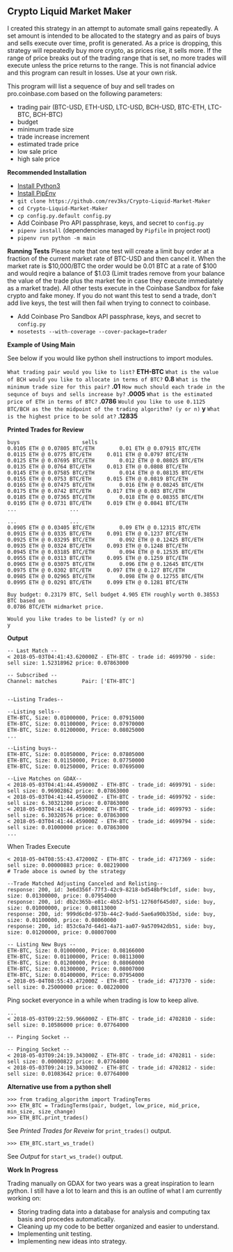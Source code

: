 ## Crypto Liquid Market Maker

I created this strategy in an attempt to automate small gains repeatedly. A set amount is intended to be allocated to the stategry and as pairs of buys and sells execute over time, profit is generated. As a price is dropping, this strategy will repeatedly buy more crypto, as prices rise, it sells more. If the range of price breaks out of the trading range that is set, no more trades will execute unless the price returns to the range. This is not financial advice and this program can result in losses. Use at your own risk.

This program will list a sequence of buy and sell trades on pro.coinbase.com based on the following parameters:
* trading pair (BTC-USD, ETH-USD, LTC-USD, BCH-USD, BTC-ETH, LTC-BTC, BCH-BTC)
* budget
* minimum trade size
* trade increase increment
* estimated trade price
* low sale price
* high sale price

**Recommended Installation**
* [Install Python3](http://docs.python-guide.org/en/latest/starting/install3)
* [Install PipEnv](https://docs.pipenv.org/)
* `git clone https://github.com/rev3ks/Crypto-Liquid-Market-Maker`
* `cd Crypto-Liquid-Market-Maker`
* `cp config.py.default config.py`
* Add Coinbase Pro API passphrase, keys, and secret to `config.py`
* `pipenv install` (dependencies managed by `Pipfile` in project root)
* `pipenv run python -m main`

**Running Tests**
Please note that one test will create a limit buy order at a fraction of the current market rate of BTC-USD and then cancel it. When the market rate is $10,000/BTC the order would be 0.01 BTC at a rate of $100 and would reqire a balance of $1.03 (Limit trades remove from your balance the value of the trade plus the market fee in case they execute immediately as a market trade). All other tests execute in the Coinbase Sandbox for fake crypto and fake money. If you do not want this test to send a trade, don't add live keys, the test will then fail when trying to connect to coinbase.
* Add Coinbase Pro Sandbox API passphrase, keys, and secret to `config.py`
* `nosetests --with-coverage --cover-package=trader`

**Example of Using Main**

See below if you would like python shell instructions to import modules.

`What trading pair would you like to list?` **ETH-BTC**
`What is the value of BCH would you like to allocate in terms of BTC?` **0.8**
`What is the minimum trade size for this pair?` **.01**
`How much should each trade in the sequnce of buys and sells increase by?` **.0005**
`What is the estimated price of ETH in terms of BTC?` **.0786**
`Would you like to use 0.1125 BTC/BCH as the the midpoint of the trading algorithm? (y or n)` **y**
`What is the highest price to be sold at?` **.12835**

**Printed Trades for Review**
```
buys					sells
0.0105 ETH @ 0.07805 BTC/ETH		0.01 ETH @ 0.07915 BTC/ETH
0.0115 ETH @ 0.0775 BTC/ETH		0.011 ETH @ 0.0797 BTC/ETH
0.0125 ETH @ 0.07695 BTC/ETH		0.012 ETH @ 0.08025 BTC/ETH
0.0135 ETH @ 0.0764 BTC/ETH		0.013 ETH @ 0.0808 BTC/ETH
0.0145 ETH @ 0.07585 BTC/ETH		0.014 ETH @ 0.08135 BTC/ETH
0.0155 ETH @ 0.0753 BTC/ETH		0.015 ETH @ 0.0819 BTC/ETH
0.0165 ETH @ 0.07475 BTC/ETH		0.016 ETH @ 0.08245 BTC/ETH
0.0175 ETH @ 0.0742 BTC/ETH		0.017 ETH @ 0.083 BTC/ETH
0.0185 ETH @ 0.07365 BTC/ETH		0.018 ETH @ 0.08355 BTC/ETH
0.0195 ETH @ 0.0731 BTC/ETH		0.019 ETH @ 0.0841 BTC/ETH
...					...

...					...
0.0905 ETH @ 0.03405 BTC/ETH		0.09 ETH @ 0.12315 BTC/ETH
0.0915 ETH @ 0.0335 BTC/ETH		0.091 ETH @ 0.1237 BTC/ETH
0.0925 ETH @ 0.03295 BTC/ETH		0.092 ETH @ 0.12425 BTC/ETH
0.0935 ETH @ 0.0324 BTC/ETH		0.093 ETH @ 0.1248 BTC/ETH
0.0945 ETH @ 0.03185 BTC/ETH		0.094 ETH @ 0.12535 BTC/ETH
0.0955 ETH @ 0.0313 BTC/ETH		0.095 ETH @ 0.1259 BTC/ETH
0.0965 ETH @ 0.03075 BTC/ETH		0.096 ETH @ 0.12645 BTC/ETH
0.0975 ETH @ 0.0302 BTC/ETH		0.097 ETH @ 0.127 BTC/ETH
0.0985 ETH @ 0.02965 BTC/ETH		0.098 ETH @ 0.12755 BTC/ETH
0.0995 ETH @ 0.0291 BTC/ETH		0.099 ETH @ 0.1281 BTC/ETH

Buy budget: 0.23179 BTC, Sell budget 4.905 ETH roughly worth 0.38553 BTC based on
0.0786 BTC/ETH midmarket price.

Would you like trades to be listed? (y or n)
y
```

**Output**
```
-- Last Match --
< 2018-05-03T04:41:43.620000Z - ETH-BTC - trade id: 4699790 - side: sell size: 1.52318962 price: 0.07863000

-- Subscribed --
Channel: matches		Pair: ['ETH-BTC']


--Listing Trades--

--Listing sells--
ETH-BTC, Size: 0.01000000, Price: 0.07915000
ETH-BTC, Size: 0.01100000, Price: 0.07970000
ETH-BTC, Size: 0.01200000, Price: 0.08025000
...

--Listing buys--
ETH-BTC, Size: 0.01050000, Price: 0.07805000
ETH-BTC, Size: 0.01150000, Price: 0.07750000
ETH-BTC, Size: 0.01250000, Price: 0.07695000

--Live Matches on GDAX--
< 2018-05-03T04:41:44.459000Z - ETH-BTC - trade_id: 4699791 - side: sell size: 0.96902862 price: 0.07863000
< 2018-05-03T04:41:44.459000Z - ETH-BTC - trade_id: 4699792 - side: sell size: 6.30321200 price: 0.07863000
< 2018-05-03T04:41:44.459000Z - ETH-BTC - trade_id: 4699793 - side: sell size: 6.30320576 price: 0.07863000
< 2018-05-03T04:41:44.459000Z - ETH-BTC - trade_id: 4699794 - side: sell size: 0.01000000 price: 0.07863000
...
```
When Trades Execute
```
< 2018-05-04T08:55:43.472000Z - ETH-BTC - trade_id: 4717369 - side: sell size: 0.00000883 price: 0.08219000
# Trade aboce is owned by the strategy

--Trade Matched Adjusting Canceled and Relisting--
response: 200, id: 3e6d356f-77f3-42c9-8218-bd548bf9c1df, side: buy, size: 0.01300000, price: 0.07954000
response: 200, id: db2c365b-e81c-4b52-bf51-12760f645d07, side: buy, size: 0.01000000, price: 0.08113000
response: 200, id: 999d6c0d-973b-44c2-9add-5ae6a90b35bd, side: buy, size: 0.01100000, price: 0.08060000
response: 200, id: 853c6a7d-64d1-4a71-aa07-9a570942db51, side: buy, size: 0.01200000, price: 0.08007000

-- Listing New Buys --
ETH-BTC, Size: 0.01000000, Price: 0.08166000
ETH-BTC, Size: 0.01100000, Price: 0.08113000
ETH-BTC, Size: 0.01200000, Price: 0.08060000
ETH-BTC, Size: 0.01300000, Price: 0.08007000
ETH-BTC, Size: 0.01400000, Price: 0.07954000
< 2018-05-04T08:55:43.472000Z - ETH-BTC - trade_id: 4717370 - side: sell size: 0.25000000 price: 0.08220000

```
Ping socket everyonce in a while when trading is low to keep alive.
```
...
< 2018-05-03T09:22:59.966000Z - ETH-BTC - trade_id: 4702810 - side: sell size: 0.10586000 price: 0.07764000

-- Pinging Socket --

-- Pinging Socket --
< 2018-05-03T09:24:19.343000Z - ETH-BTC - trade_id: 4702811 - side: sell size: 0.00000822 price: 0.07764000
< 2018-05-03T09:24:19.343000Z - ETH-BTC - trade_id: 4702812 - side: sell size: 0.01083642 price: 0.07764000
```

**Alternative use from a python shell**

```
>>> from trading_algorithm import TradingTerms
>>> ETH_BTC = TradingTerms(pair, budget, low_price, mid_price, min_size, size_change)
>>> ETH_BTC.print_trades()
```
See *Printed Trades for Reveiw* for `print_trades()` output.
```
>>> ETH_BTC.start_ws_trade()
```
See *Output* for `start_ws_trade()` output.

**Work In Progress**

Trading manually on GDAX for two years was a great inspiration to learn python. I still have a lot to learn and this is an outline of what I am currently working on:

* Storing trading data into a database for analysis and computing tax basis and procedes automatically.
* Cleaning up my code to be better organized and easier to understand.
* Implementing unit testing.
* Implementing new ideas into strategy.
